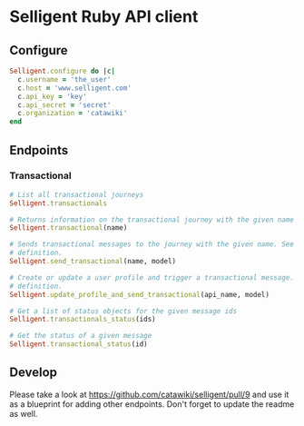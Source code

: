 # Selligent Ruby API client

## Configure

```ruby
Selligent.configure do |c|
  c.username = 'the_user'
  c.host = 'www.selligent.com'
  c.api_key = 'key'
  c.api_secret = 'secret'
  c.organization = 'catawiki'
end
```

## Endpoints

### Transactional

```ruby
# List all transactional journeys
Selligent.transactionals

# Returns information on the transactional journey with the given name
Selligent.transactional(name)

# Sends transactional messages to the journey with the given name. See rdoc for model
# definition.
Selligent.send_transactional(name, model)

# Create or update a user profile and trigger a transactional message. See rdoc for model
# definition.
Selligent.update_profile_and_send_transactional(api_name, model)

# Get a list of status objects for the given message ids
Selligent.transactionals_status(ids)

# Get the status of a given message
Selligent.transactional_status(id)
```

## Develop

Please take a look at https://github.com/catawiki/selligent/pull/9 and use it as a
blueprint for adding other endpoints. Don't forget to update the readme as well.

